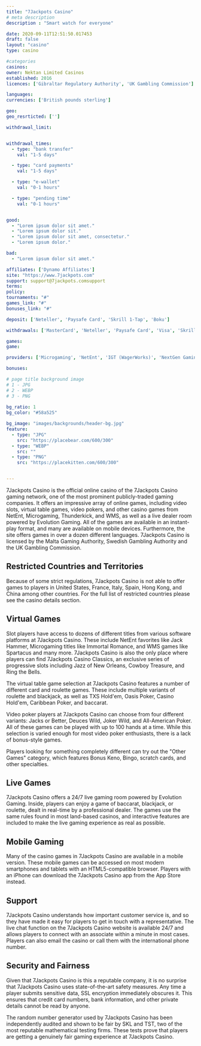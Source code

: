 ```yaml
---
title: "7Jackpots Casino"
# meta description
description : "Smart watch for everyone"

date: 2020-09-11T12:51:50.017453
draft: false
layout: "casino" 
type: casino

#categories
casinos: 
owner: Nektan Limited Casinos
established: 2016
licences: ['Gibraltar Regulatory Authority', 'UK Gambling Commission']

languages: 
currencies: ['British pounds sterling']

geo: 
geo_resrticted: ['']

withdrawal_limit:


withdrawal_times:
  - type: "bank transfer"
    val: "1-5 days"

  - type: "card payments"
    val: "1-5 days"

  - type: "e-wallet"
    val: "0-1 hours"

  - type: "pending time"
    val: "0-1 hours"


good:
  - "Lorem ipsum dolor sit amet."
  - "Lorem ipsum dolor sit."
  - "Lorem ipsum dolor sit amet, consectetur."
  - "Lorem ipsum dolor."

bad:
  - "Lorem ipsum dolor sit amet."

affiliates: ['Dynamo Affiliates']
site: "https://www.7jackpots.com"
support: support@7jackpots.comsupport
terms:
policy:
tournaments: "#"
games_link: "#"
bonuses_link: "#"

deposit: ['Neteller', 'Paysafe Card', 'Skrill 1-Tap', 'Boku']

withdrawals: ['MasterCard', 'Neteller', 'Paysafe Card', 'Visa', 'Skrill']

games: 
game:

providers: ['Microgaming', 'NetEnt', 'IGT (WagerWorks)', 'NextGen Gaming', 'Realistic Games', 'Blueprint Gaming', 'Aristocrat', 'Nektan', 'Big Time Gaming', 'Lightning Box', 'Extreme Live Gaming']

bonuses:

# page title background image 
# 1 - JPG
# 2 - WEBP
# 3 - PNG
 
bg_ratio: 1 
bg_color: "#58a525" 

bg_image: "images/backgrounds/header-bg.jpg"
feature:
  - type: "JPG"
    src: "https://placebear.com/600/300"   
  - type: "WEBP"
    src: ""
  - type: "PNG"
    src: "https://placekitten.com/600/300"   


---
```


7Jackpots Casino is the official online casino of the 7Jackpots Casino gaming network, one of the most prominent publicly-traded gaming companies. It offers an impressive array of online games, including video slots, virtual table games, video pokers, and other casino games from NetEnt, Microgaming, Thunderkick, and WMS, as well as a live dealer room powered by Evolution Gaming. All of the games are available in an instant-play format, and many are available on mobile devices. Furthermore, the site offers games in over a dozen different languages. 7Jackpots Casino is licensed by the Malta Gaming Authority, Swedish Gambling Authority and the UK Gambling Commission.

## Restricted Countries and Territories
Because of some strict regulations, 7Jackpots Casino is not able to offer games to players in United States, France, Italy, Spain, Hong Kong, and China among other countries. For the full list of restricted countries please see the casino details section.

## Virtual Games
Slot players have access to dozens of different titles from various software platforms at 7Jackpots Casino. These include NetEnt favorites like Jack Hammer, Microgaming titles like Immortal Romance, and WMS games like Spartacus and many more. 7Jackpots Casino is also the only place where players can find 7Jackpots Casino Classics, an exclusive series of progressive slots including Jazz of New Orleans, Cowboy Treasure, and Ring the Bells.

The virtual table game selection at 7Jackpots Casino features a number of different card and roulette games. These include multiple variants of roulette and blackjack, as well as TXS Hold'em, Oasis Poker, Casino Hold'em, Caribbean Poker, and baccarat.

Video poker players at 7Jackpots Casino can choose from four different variants: Jacks or Better, Deuces Wild, Joker Wild, and All-American Poker. All of these games can be played with up to 100 hands at a time. While this selection is varied enough for most video poker enthusiasts, there is a lack of bonus-style games.

Players looking for something completely different can try out the "Other Games" category, which features Bonus Keno, Bingo, scratch cards, and other specialties.

## Live Games
7Jackpots Casino offers a 24/7 live gaming room powered by Evolution Gaming. Inside, players can enjoy a game of baccarat, blackjack, or roulette, dealt in real-time by a professional dealer. The games use the same rules found in most land-based casinos, and interactive features are included to make the live gaming experience as real as possible.

## Mobile Gaming
Many of the casino games in 7Jackpots Casino are available in a mobile version. These mobile games can be accessed on most modern smartphones and tablets with an HTML5-compatible browser. Players with an iPhone can download the 7Jackpots Casino app from the App Store instead.

## Support
7Jackpots Casino understands how important customer service is, and so they have made it easy for players to get in touch with a representative. The live chat function on the 7Jackpots Casino website is available 24/7 and allows players to connect with an associate within a minute in most cases. Players can also email the casino or call them with the international phone number.

## Security and Fairness
Given that 7Jackpots Casino is this a reputable company, it is no surprise that 7Jackpots Casino uses state-of-the-art safety measures. Any time a player submits sensitive data, SSL encryption immediately obscures it. This ensures that credit card numbers, bank information, and other private details cannot be read by anyone.

The random number generator used by 7Jackpots Casino has been independently audited and shown to be fair by SKL and TST, two of the most reputable mathematical testing firms. These tests prove that players are getting a genuinely fair gaming experience at 7Jackpots Casino.